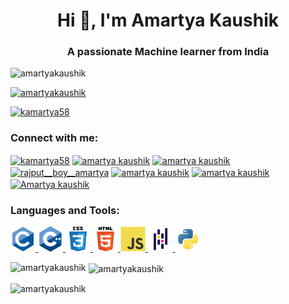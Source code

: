 <h1 align="center">Hi 👋, I'm Amartya Kaushik</h1>
<h3 align="center">A passionate Machine learner from India</h3>

<p align="left"> <img src="https://komarev.com/ghpvc/?username=amartyakaushik&label=Profile%20views&color=0e75b6&style=flat" alt="amartyakaushik" /> </p>

<p align="left"> <a href="https://github.com/ryo-ma/github-profile-trophy"><img src="https://github-profile-trophy.vercel.app/?username=amartyakaushik" alt="amartyakaushik" /></a> </p>

<p align="left"> <a href="https://twitter.com/kamartya58" target="blank"><img src="https://img.shields.io/twitter/follow/kamartya58?logo=twitter&style=for-the-badge" alt="kamartya58" /></a> </p>

<h3 align="left">Connect with me:</h3>
<p align="left">
<a href="https://twitter.com/kamartya58" target="blank"><img align="center" src="https://raw.githubusercontent.com/rahuldkjain/github-profile-readme-generator/master/src/images/icons/Social/twitter.svg" alt="kamartya58" height="30" width="40" /></a>
<a href="https://linkedin.com/in/amartya kaushik" target="blank"><img align="center" src="https://raw.githubusercontent.com/rahuldkjain/github-profile-readme-generator/master/src/images/icons/Social/linked-in-alt.svg" alt="amartya kaushik" height="30" width="40" /></a>
<a href="https://stackoverflow.com/users/amartya kaushik" target="blank"><img align="center" src="https://raw.githubusercontent.com/rahuldkjain/github-profile-readme-generator/master/src/images/icons/Social/stack-overflow.svg" alt="amartya kaushik" height="30" width="40" /></a>
<a href="https://instagram.com/rajput__boy__amartya" target="blank"><img align="center" src="https://raw.githubusercontent.com/rahuldkjain/github-profile-readme-generator/master/src/images/icons/Social/instagram.svg" alt="rajput__boy__amartya" height="30" width="40" /></a>
<a href="https://www.hackerrank.com/amartya kaushik" target="blank"><img align="center" src="https://raw.githubusercontent.com/rahuldkjain/github-profile-readme-generator/master/src/images/icons/Social/hackerrank.svg" alt="amartya kaushik" height="30" width="40" /></a>
<a href="https://www.hackerearth.com/amartya kaushik" target="blank"><img align="center" src="https://raw.githubusercontent.com/rahuldkjain/github-profile-readme-generator/master/src/images/icons/Social/hackerearth.svg" alt="amartya kaushik" height="30" width="40" /></a>
<a href="https://discord.gg/Amartya kaushik" target="blank"><img align="center" src="https://raw.githubusercontent.com/rahuldkjain/github-profile-readme-generator/master/src/images/icons/Social/discord.svg" alt="Amartya kaushik" height="30" width="40" /></a>
</p>

<h3 align="left">Languages and Tools:</h3>
<p align="left"> <a href="https://www.cprogramming.com/" target="_blank" rel="noreferrer"> <img src="https://raw.githubusercontent.com/devicons/devicon/master/icons/c/c-original.svg" alt="c" width="40" height="40"/> </a> <a href="https://www.w3schools.com/cpp/" target="_blank" rel="noreferrer"> <img src="https://raw.githubusercontent.com/devicons/devicon/master/icons/cplusplus/cplusplus-original.svg" alt="cplusplus" width="40" height="40"/> </a> <a href="https://www.w3schools.com/css/" target="_blank" rel="noreferrer"> <img src="https://raw.githubusercontent.com/devicons/devicon/master/icons/css3/css3-original-wordmark.svg" alt="css3" width="40" height="40"/> </a> <a href="https://www.w3.org/html/" target="_blank" rel="noreferrer"> <img src="https://raw.githubusercontent.com/devicons/devicon/master/icons/html5/html5-original-wordmark.svg" alt="html5" width="40" height="40"/> </a> <a href="https://developer.mozilla.org/en-US/docs/Web/JavaScript" target="_blank" rel="noreferrer"> <img src="https://raw.githubusercontent.com/devicons/devicon/master/icons/javascript/javascript-original.svg" alt="javascript" width="40" height="40"/> </a> <a href="https://pandas.pydata.org/" target="_blank" rel="noreferrer"> <img src="https://raw.githubusercontent.com/devicons/devicon/2ae2a900d2f041da66e950e4d48052658d850630/icons/pandas/pandas-original.svg" alt="pandas" width="40" height="40"/> </a> <a href="https://www.python.org" target="_blank" rel="noreferrer"> <img src="https://raw.githubusercontent.com/devicons/devicon/master/icons/python/python-original.svg" alt="python" width="40" height="40"/> </a> </p>

<p><img align="left" src="https://github-readme-stats.vercel.app/api/top-langs?username=amartyakaushik&show_icons=true&locale=en&layout=compact" alt="amartyakaushik" /></p>

<p>&nbsp;<img align="center" src="https://github-readme-stats.vercel.app/api?username=amartyakaushik&show_icons=true&locale=en" alt="amartyakaushik" /></p>

<p><img align="center" src="https://github-readme-streak-stats.herokuapp.com/?user=amartyakaushik&" alt="amartyakaushik" /></p>
